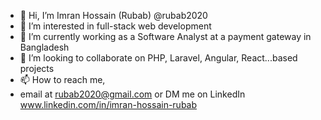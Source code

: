- 👋 Hi, I’m Imran Hossain (Rubab) @rubab2020
- 👀 I’m interested in full-stack web development
- 🌱 I’m currently working as a Software Analyst at a payment gateway in Bangladesh
- 💞️ I’m looking to collaborate on PHP, Laravel, Angular, React...based projects
- 📫 How to reach me,
- email at rubab2020@gmail.com or DM me on LinkedIn www.linkedin.com/in/imran-hossain-rubab
